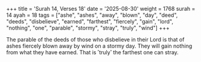 +++
title = 'Surah 14, Verses 18'
date = '2025-08-30'
weight = 1768
surah = 14
ayah = 18
tags = ["ashe", "ashes", "away", "blown", "day", "deed", "deeds", "disbelieve", "earned", "farthest", "fiercely", "gain", "lord", "nothing", "one", "parable", "stormy", "stray", "truly", "wind"]
+++

The parable of the deeds of those who disbelieve in their Lord is that of ashes fiercely blown away by wind on a stormy day. They will gain nothing from what they have earned. That is ˹truly˺ the farthest one can stray.